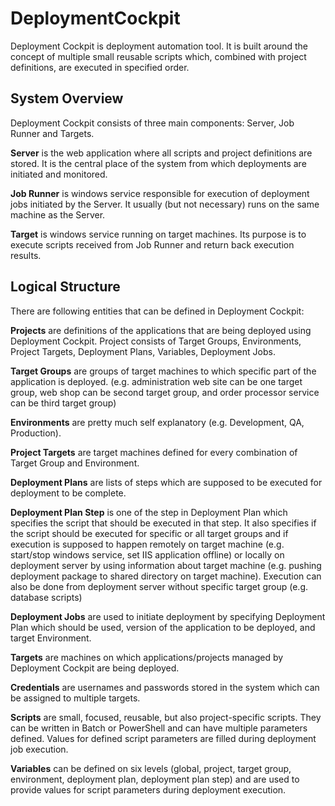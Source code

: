 # DeploymentCockpit

Deployment Cockpit is deployment automation tool. It is built around the concept of multiple small reusable scripts which, combined with project definitions, are executed in specified order. 
 
 
## System Overview

Deployment Cockpit consists of three main components: Server, Job Runner and Targets. 
 
**Server** is the web application where all scripts and project definitions are stored. It is the central place of the system from which deployments are initiated and monitored. 
 
**Job Runner** is windows service responsible for execution of deployment jobs initiated by the Server. It usually (but not necessary) runs on the same machine as the Server. 
 
**Target** is windows service running on target machines. Its purpose is to execute scripts received from Job Runner and return back execution results. 
 
 
## Logical Structure

There are following entities that can be defined in Deployment Cockpit: 
 
**Projects** are definitions of the applications that are being deployed using Deployment Cockpit. Project consists of Target Groups, Environments, Project Targets, Deployment Plans, Variables, Deployment Jobs. 
 
**Target Groups** are groups of target machines to which specific part of the application is deployed. (e.g. administration web site can be one target group, web shop can be second target group, and order processor service can be third target group) 
 
**Environments** are pretty much self explanatory (e.g. Development, QA, Production). 
 
**Project Targets** are target machines defined for every combination of Target Group and Environment.  
 
**Deployment Plans** are lists of steps which are supposed to be executed for deployment to be complete. 
 
**Deployment Plan Step** is one of the step in Deployment Plan which specifies the script that should be executed in that step. It also specifies if the script should be executed for specific or all target groups and if execution is supposed to happen remotely on target machine (e.g. start/stop windows service, set IIS application offline) or locally on deployment server by using information about target machine (e.g. pushing deployment package to shared directory on target machine). Execution can also be done from deployment server without specific target group (e.g. database scripts) 
 
**Deployment Jobs** are used to initiate deployment by specifying Deployment Plan which should be used, version of the application to be deployed, and target Environment. 
 
**Targets** are machines on which applications/projects managed by Deployment Cockpit are being deployed. 
 
**Credentials** are usernames and passwords stored in the system which can be assigned to multiple targets. 
 
**Scripts** are small, focused, reusable, but also project-specific scripts. They can be written in Batch or PowerShell and can have multiple parameters defined. Values for defined script parameters are filled during deployment job execution. 
 
**Variables** can be defined on six levels (global, project, target group, environment, deployment plan, deployment plan step) and are used to provide values for script parameters during deployment execution.
